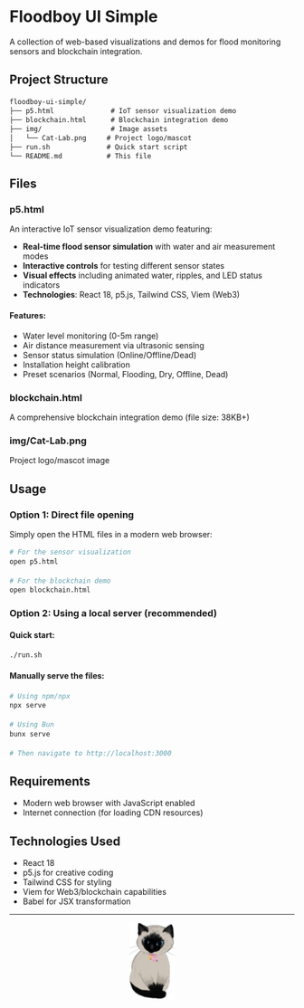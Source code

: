 # Floodboy UI Simple

A collection of web-based visualizations and demos for flood monitoring sensors and blockchain integration.

## Project Structure

```
floodboy-ui-simple/
├── p5.html              # IoT sensor visualization demo
├── blockchain.html      # Blockchain integration demo
├── img/                 # Image assets
│   └── Cat-Lab.png     # Project logo/mascot
├── run.sh              # Quick start script
└── README.md           # This file
```

## Files

### p5.html
An interactive IoT sensor visualization demo featuring:
- **Real-time flood sensor simulation** with water and air measurement modes
- **Interactive controls** for testing different sensor states
- **Visual effects** including animated water, ripples, and LED status indicators
- **Technologies**: React 18, p5.js, Tailwind CSS, Viem (Web3)

#### Features:
- Water level monitoring (0-5m range)
- Air distance measurement via ultrasonic sensing
- Sensor status simulation (Online/Offline/Dead)
- Installation height calibration
- Preset scenarios (Normal, Flooding, Dry, Offline, Dead)

### blockchain.html
A comprehensive blockchain integration demo (file size: 38KB+)

### img/Cat-Lab.png
Project logo/mascot image

## Usage

### Option 1: Direct file opening
Simply open the HTML files in a modern web browser:

```bash
# For the sensor visualization
open p5.html

# For the blockchain demo
open blockchain.html
```

### Option 2: Using a local server (recommended)

#### Quick start:
```bash
./run.sh
```

#### Manually serve the files:
```bash
# Using npm/npx
npx serve

# Using Bun
bunx serve

# Then navigate to http://localhost:3000
```

## Requirements
- Modern web browser with JavaScript enabled
- Internet connection (for loading CDN resources)

## Technologies Used
- React 18
- p5.js for creative coding
- Tailwind CSS for styling
- Viem for Web3/blockchain capabilities
- Babel for JSX transformation

---

<div align="center">
  <img src="img/Cat-Lab.png" alt="Floodboy Logo" width="80">
</div>